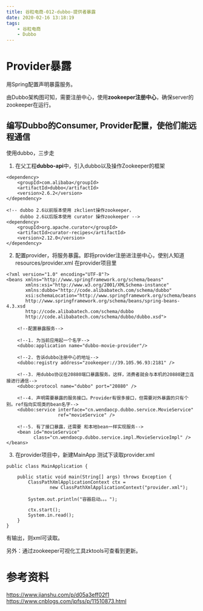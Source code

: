 ```yaml
---
title: 谷粒电商-012-dubbo-提供者暴露
date: 2020-02-16 13:18:19
tags: 
    - 谷粒电商
    - Dubbo
---
```


# Provider暴露
用Spring配置声明暴露服务。

由Dubbo架构图可知，需要注册中心，使用**zookeeper注册中心**，确保server的zookeeper在运行。

## 编写Dubbo的Consumer, Provider配置，使他们能远程通信
使用dubbo，三步走
1. 在父工程**dubbo-api**中，引入dubbo以及操作Zookeeper的框架
```
<dependency>
    <groupId>com.alibaba</groupId>
    <artifactId>dubbo</artifactId>
    <version>2.6.2</version>
</dependency>

<!-- dubbo 2.6以前版本使用 zkclient操作zookeeper，
     dubbo 2.6以后版本使用 curator 操作zookeeper -->
<dependency>
    <groupId>org.apache.curator</groupId>
    <artifactId>curator-recipes</artifactId>
    <version>2.12.0</version>
</dependency>
```

2. 配置provider，将服务暴露。即将provider注册进注册中心，使别人知道
resources/provider.xml 在provider项目里
```
<?xml version="1.0" encoding="UTF-8"?>
<beans xmlns="http://www.springframework.org/schema/beans"
       xmlns:xsi="http://www.w3.org/2001/XMLSchema-instance"
       xmlns:dubbo="http://code.alibabatech.com/schema/dubbo"
       xsi:schemaLocation="http://www.springframework.org/schema/beans
       http://www.springframework.org/schema/beans/spring-beans-4.3.xsd
       http://code.alibabatech.com/schema/dubbo
       http://code.alibabatech.com/schema/dubbo/dubbo.xsd">

    <!--配置暴露服务-->

    <!--1. 为当前应用起一个名字-->
    <dubbo:application name="dubbo-movie-provider"/>

    <!--2. 告诉dubbo注册中心的地址-->
    <dubbo:registry address="zookeeper://39.105.96.93:2181" />

    <!--3. 用dubbo协议在20880端口暴露服务。这样，消费者就会与本机的20880建立连接进行通信-->
    <dubbo:protocol name="dubbo" port="20880" />

    <!--4. 声明需要暴露的服务接口。Provider有很多接口，但需要对外暴露的只有个别。ref指向实现类的bean名字-->
    <dubbo:service interface="cn.wendaocp.dubbo.service.MovieService"
                   ref="movieService" />

    <!--5. 有了接口暴露，还需要 和本地bean一样实现服务-->
    <bean id="movieService"
          class="cn.wendaocp.dubbo.service.impl.MovieServiceImpl" />
</beans>
```

3. 在provider项目中，新建MainApp 测试下读取provider.xml
```
public class MainApplication {

    public static void main(String[] args) throws Exception {
        ClassPathXmlApplicationContext ctx =
                new ClassPathXmlApplicationContext("provider.xml");

        System.out.println("容器启动。。。");

        ctx.start();
        System.in.read();
    }
}
```
有输出，则xml可读取。

另外：通过zookeeper可视化工具zktools可查看到更新。
   
# 参考资料
https://www.jianshu.com/p/d05a3eff02f1
https://www.cnblogs.com/jpfss/p/11510873.html

